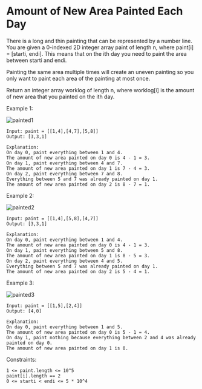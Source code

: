 # Amount of New Area Painted Each Day

There is a long and thin painting that can be represented by a number line. You are given a 0-indexed 2D integer array paint of length n, where paint[i] = [starti, endi]. This means that on the ith day you need to paint the area between starti and endi.

Painting the same area multiple times will create an uneven painting so you only want to paint each area of the painting at most once.

Return an integer array worklog of length n, where worklog[i] is the amount of new area that you painted on the ith day.

 
Example 1:

![painted1](https://user-images.githubusercontent.com/16731729/183230754-30fa7ab6-90e6-4994-9671-054763ab97de.png)

    Input: paint = [[1,4],[4,7],[5,8]]
    Output: [3,3,1]
    
    Explanation:
    On day 0, paint everything between 1 and 4.
    The amount of new area painted on day 0 is 4 - 1 = 3.
    On day 1, paint everything between 4 and 7.
    The amount of new area painted on day 1 is 7 - 4 = 3.
    On day 2, paint everything between 7 and 8.
    Everything between 5 and 7 was already painted on day 1.
    The amount of new area painted on day 2 is 8 - 7 = 1. 

Example 2:

![painted2](https://user-images.githubusercontent.com/16731729/183230757-ebcd7a50-7dbd-4b97-bbc8-8ae4fc8d6964.png)

    Input: paint = [[1,4],[5,8],[4,7]]
    Output: [3,3,1]
    
    Explanation:
    On day 0, paint everything between 1 and 4.
    The amount of new area painted on day 0 is 4 - 1 = 3.
    On day 1, paint everything between 5 and 8.
    The amount of new area painted on day 1 is 8 - 5 = 3.
    On day 2, paint everything between 4 and 5.
    Everything between 5 and 7 was already painted on day 1.
    The amount of new area painted on day 2 is 5 - 4 = 1. 

Example 3:

![painted3](https://user-images.githubusercontent.com/16731729/183230765-070d2561-9b9e-43a9-b29b-807714f5b9bf.png)

    Input: paint = [[1,5],[2,4]]
    Output: [4,0]
    
    Explanation:
    On day 0, paint everything between 1 and 5.
    The amount of new area painted on day 0 is 5 - 1 = 4.
    On day 1, paint nothing because everything between 2 and 4 was already painted on day 0.
    The amount of new area painted on day 1 is 0.
 

Constraints:

    1 <= paint.length <= 10^5
    paint[i].length == 2
    0 <= starti < endi <= 5 * 10^4
